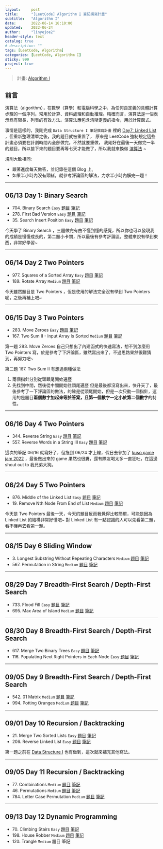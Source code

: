 ```yaml
---
layout:     post
title:      "[LeetCode] Algorithm I 筆記撰寫計畫"
subtitle:   "Algorithm I"
date:       2022-06-14 18:10:00
updated:    2022-06-24
author:     "linyejoe2"
header-style: text
catalog: true
# description: ""
tags: [LeetCode, Algorithm]
categories: [LeetCode, Algorithm I]
sticky: 999
project: true
---
```


> 計畫: [Algorithm I](https://leetcode.com/study-plan/algorithm/)

## 前言

演算法（algorithm），在數學（算學）和電腦科學之中，為任何良定義的具體計算步驟的一個序列，常用於計算、資料處理和自動推理。精確而言，演算法是一個表示爲有限長，列表的有效方法。演算法應包含清晰定義的指令，用於計算函式。

<!--more-->

事情是這樣的，我剛完成 `Data Structure I 筆記撰寫計畫` 裡的 [Day7: Linked List](/2022/05/30/leetcode/Data%20Structure/Data%20Structure%20I/Starting_write_Data_Structure_I_note/#06-x2F-13-%E7%AC%AC%E4%B8%83%E5%A4%A9) ，但重新整理清單之後，我的題目就被重置了，
原來是 LeetCode 強制規定這些計畫必須要在計劃時間內全部做完，不然就要重做，
我剛好在最後一天做完一半的題目，所以接下來的題目要再等七天才能做了，所以我就來換做 [演算法](https://leetcode.com/study-plan/algorithm/?progress=gxelya3) ~

規則大致相同:

+ 跟著進度每天做答，並記錄在這個 Blog 上。
+ 如果半小時內沒有頭緒，就參考評論區的解法，力求半小時內解完一題！

--------------

## 06/13 Day 1: Binary Search

+ 704\. Binary Search `Easy` [題目](https://leetcode.com/problems/binary-search/) [筆記](/2022/06/13/leetcode/Algorithm/Algorithm%20I/704-binary-search/)
+ 278\. First Bad Version `Easy` [題目](https://leetcode.com/problems/first-bad-version/) [筆記](https:/linyejoe2.github.io/2022/06/13/leetcode/Algorithm/Algorithm%20I/278-first-bad-version/)
+ 35\. Search Insert Position `Easy` [題目](https://leetcode.com/problems/search-insert-position/) [筆記](/2022/06/13/leetcode/Algorithm/Algorithm%20I/35-search-lnsert-position/)

今天學了 Binary Search ，三題做完有由不懂到懂的感覺，所以你也可以發現我的成績是慢慢成長的，第二題小卡關，所以最後有參考評論區，整體來說有學到東西，非常好學習~

--------------

## 06/14 Day 2 Two Pointers

+ 977\. Squares of a Sorted Array `Easy` [題目](https://leetcode.com/problems/squares-of-a-sorted-array/) [筆記](/2022/06/14/leetcode/Algorithm/Algorithm%20I/977-squares-of-a-sorted-array/)
+ 189\. Rotate Array `Medium` [題目](https://leetcode.com/problems/rotate-array/) [筆記](/2022/06/14/leetcode/Algorithm/Algorithm%20I/189-rotate-array/)

今天雖然題目是 Two Pointers ，但是使用的解法完全沒有學到 Two Pointers 呢，之後再補上吧~

--------------

## 06/15 Day 3 Two Pointers

+ 283\. Move Zeroes `Easy` [題目](https://leetcode.com/problems/move-zeroes/) [筆記](/2022/06/15/leetcode/Algorithm/Algorithm%20I/283-move-zeroes/)
+ 167\. Two Sum II - Input Array Is Sorted `Medium` [題目](https://leetcode.com/problems/two-sum-ii-input-array-is-sorted/) [筆記](/2022/06/15/leetcode/Algorithm/Algorithm%20I/167-two-sum-ii-input-array-is-sorted/)

第一題 283. Move Zeroes 自己只想出了內建函式的快速寫法，想不到怎麼用 Two Pointers 寫，於是參考了下評論區，雖然寫出來了，不過思路果然很難猜到，再努力吧~

第二題 167. Two Sum II
有想過兩種做法

1. 兩個指針分別從頭跟尾開始遍歷
2. 先找到中間，然後從中間開始往頭尾遍歷
但是最後都沒寫出來，快升天了，最後參考了一下評論區的做法，的確是從頭尾開始，但是一次只動一個指針，運用的是題目**兩個數字加起來等於答案，且第一個數字一定小於第二個數字**的特性。

--------------

## 06/16 Day 4 Two Pointers

+ 344\. Reverse String `Easy` [題目](https://leetcode.com/problems/reverse-string/) [筆記](/2022/06/16/leetcode/Algorithm/Algorithm%20I/344-reverse-string/)
+ 557\. Reverse Words in a String III `Easy` [題目](https://leetcode.com/problems/reverse-words-in-a-string-iii/) [筆記](/2022/06/16/leetcode/Algorithm/Algorithm%20I/557-reverse-words-in-a-string-iii/)

這次的筆記 06/16 就寫好了，但拖到 06/24 才上線，假日去參加了 [kuso game jam 2022](https://www.facebook.com/TWKusoGameJam/) ，最後做出來的 game 果然也很糞，還有隊友喝太多一直狂吐，在這邊 shout out to 我兄弟大狗。

--------------

## 06/24 Day 5 Two Pointers

+ 876\. Middle of the Linked List `Easy` [題目](https://leetcode.com/problems/middle-of-the-linked-list/) [筆記](/2022/06/24/leetcode/Algorithm/Algorithm%20I/876-middle-of-the-linked-list/)
+ 19\. Remove Nth Node From End of List `Medium` [題目](https://leetcode.com/problems/remove-nth-node-from-end-of-list/) [筆記](/2022/06/24/leetcode/Algorithm/Algorithm%20I/19-remove-nth-node-from-end-of-list/)

今天是 Two Pointers 最後一天，今天的題目反而我覺得比較簡單，可能是因為 Linked List 的結構非常好懂吧~
對 Linked List 有一點認識的人可以先看第二題，看不懂再去看第一題。

--------------

## 08/15 Day 6 Sliding Window

+ 3\. Longest Substring Without Repeating Characters `Medium` [題目](https://leetcode.com/problems/longest-substring-without-repeating-characters/) [筆記](/2022/08/15/leetcode/Algorithm/Algorithm%20I/3-longest-substring-without-repeating/)
+ 567\. Permutation in String `Medium` [題目](https://leetcode.com/problems/permutation-in-string/) [筆記](/2022/08/15/leetcode/Algorithm/Algorithm%20I/567-permutation-in-string/)

--------------

## 08/29 Day 7 Breadth-First Search / Depth-First Search

+ 733\. Flood Fill `Easy` [題目](https://leetcode.com/problems/flood-fill/) [筆記](/2022/08/29/leetcode/Algorithm/Algorithm%20I/733-flood-fill/)
+ 695\. Max Area of Island `Medium` [題目](https://leetcode.com/problems/max-area-of-island/) [筆記](/2022/08/29/leetcode/Algorithm/Algorithm%20I/695-max-area-of-island/)

--------------

## 08/30 Day 8 Breadth-First Search / Depth-First Search

+ 617\. Merge Two Binary Trees `Easy` [題目](https://leetcode.com/problems/merge-two-binary-trees/) [筆記](/2022/08/30/leetcode/Algorithm/Algorithm%20I/617-merge-two-binary-trees/)
+ 116\. Populating Next Right Pointers in Each Node `Easy` [題目](https://leetcode.com/problems/populating-next-right-pointers-in-each-node/) [筆記](/2022/08/30/leetcode/Algorithm/Algorithm%20I/116-populating-next-right-pointers-in-each-node/)

--------------

## 09/05 Day 9 Breadth-First Search / Depth-First Search

+ 542\. 01 Matrix `Medium` [題目](https://leetcode.com/problems/01-matrix/) [筆記](/2022/09/07/leetcode/Algorithm/Algorithm%20I/542-01-matrix/)
+ 994\. Potting Oranges `Medium` [題目](https://leetcode.com/problems/rotting-oranges) [筆記](http://localhost:4000/2022/09/07/leetcode/Algorithm/Algorithm%20I/994-rotting-oranges/)

--------------

## 09/01 Day 10 Recursion / Backtracking

+ 21\. Merge Two Sorted Lists `Easy` [題目](https://leetcode.com/problems/merge-two-sorted-lists/) [筆記](/2022/06/10/leetcode/Data%20Structure/Data%20Structure%20I/21-merge-two-sorted-lists/)
+ 206\. Reverse Linked List `Easy` [題目](https://leetcode.com/problems/reverse-linked-list/) [筆記](/2022/09/01/leetcode/Algorithm/Algorithm%20I/206-reverse-linked-list/)

第一題之前在 [Data Structure I](/2022/05/30/leetcode/Data%20Structure/Data%20Structure%20I/Starting_write_Data_Structure_I_note/#06-x2F-13-%E7%AC%AC%E4%B8%83%E5%A4%A9) 也有做到，這次就來補充其他寫法。

--------------

## 09/05 Day 11 Recursion / Backtracking

+ 77\. Combinations `Medium` [題目](https://leetcode.com/problems/combinations/) [筆記](/2022/09/05/leetcode/Algorithm/Algorithm%20I/77-combinations/)
+ 46\. Permutations `Medium` [題目](https://leetcode.com/problems/permutations/) [筆記](/2022/09/13/leetcode/Algorithm/Algorithm%20I/46-permutations/)
+ 784\. Letter Case Permutation `Medium` [題目](https://leetcode.com/problems/letter-case-permutation/) [筆記](/2022/09/14/leetcode/Algorithm/Algorithm%20I/784-letter-case-permutation/)

--------------

## 09/13 Day 12 Dynamic Programming

+ 70\. Climbing Stairs `Easy` [題目](https://leetcode.com/problems/climbing-stairs/) [筆記](/2022/09/12/leetcode/Algorithm/Algorithm%20I/70-climbing-stairs/)
+ 198\. House Robber `Medium` [題目](https://leetcode.com/problems/house-robber/) [筆記](/2022/09/14/leetcode/Algorithm/Algorithm%20I/198-house-robber/)
+ 120\. Trangle `Medium` 題目 筆記
